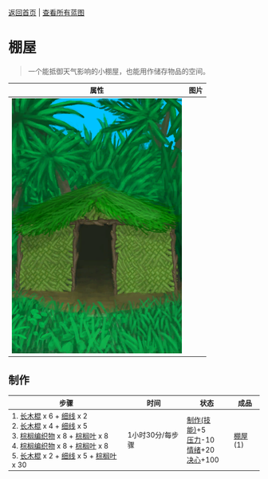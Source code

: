 [返回首页](index.md)   |  [查看所有蓝图](blueprint.md)
# 棚屋  
> 一个能抵御天气影响的小棚屋，也能用作储存物品的空间。  
  
  属性  |   图片   
 ----  |  ----:   
   |  ![](Sprite/Shed.png)   
  
## 制作  
步骤  |  时间  |  状态  |  成品  
----  |  ----  |  ----  |  ----  
1. [长木棍](StickLong.md) x 6 + [细线](CordFiber.md) x 2<br>2. [长木棍](StickLong.md) x 4 + [细线](CordFiber.md) x 5<br>3. [棕榈编织物](WeavePalm.md) x 8 + [棕榈叶](PalmFronds.md) x 8<br>4. [棕榈编织物](WeavePalm.md) x 8 + [棕榈叶](PalmFronds.md) x 8<br>5. [长木棍](StickLong.md) x 2 + [细线](CordFiber.md) x 5 + [棕榈叶](PalmFronds.md) x 30  |  1小时30分/每步骤  |  [制作(技能)](Skill_Crafting.md)+5<br>[压力](Stress.md)-10<br>[情绪](Morale.md)+20<br>[决心](Determination.md)+100  |  [棚屋](ShedEntrance.md)(1)  
